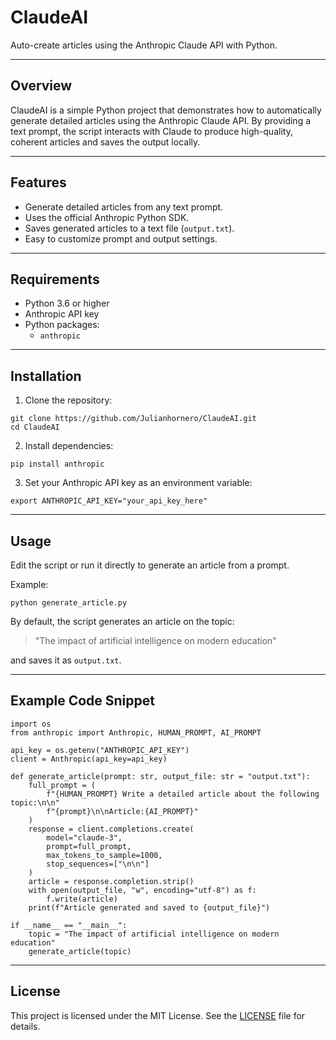 
# ClaudeAI

Auto-create articles using the Anthropic Claude API with Python.

---

## Overview

ClaudeAI is a simple Python project that demonstrates how to automatically generate detailed articles using the Anthropic Claude API. By providing a text prompt, the script interacts with Claude to produce high-quality, coherent articles and saves the output locally.

---

## Features

- Generate detailed articles from any text prompt.
- Uses the official Anthropic Python SDK.
- Saves generated articles to a text file (`output.txt`).
- Easy to customize prompt and output settings.

---

## Requirements

- Python 3.6 or higher
- Anthropic API key
- Python packages:
  - `anthropic`

---

## Installation

1. Clone the repository:

```
git clone https://github.com/Julianhornero/ClaudeAI.git
cd ClaudeAI
```

2. Install dependencies:

```
pip install anthropic
```

3. Set your Anthropic API key as an environment variable:

```
export ANTHROPIC_API_KEY="your_api_key_here"
```

---

## Usage

Edit the script or run it directly to generate an article from a prompt.

Example:

```
python generate_article.py
```

By default, the script generates an article on the topic:

> "The impact of artificial intelligence on modern education"

and saves it as `output.txt`.

---

## Example Code Snippet

```
import os
from anthropic import Anthropic, HUMAN_PROMPT, AI_PROMPT

api_key = os.getenv("ANTHROPIC_API_KEY")
client = Anthropic(api_key=api_key)

def generate_article(prompt: str, output_file: str = "output.txt"):
    full_prompt = (
        f"{HUMAN_PROMPT} Write a detailed article about the following topic:\n\n"
        f"{prompt}\n\nArticle:{AI_PROMPT}"
    )
    response = client.completions.create(
        model="claude-3",
        prompt=full_prompt,
        max_tokens_to_sample=1000,
        stop_sequences=["\n\n"]
    )
    article = response.completion.strip()
    with open(output_file, "w", encoding="utf-8") as f:
        f.write(article)
    print(f"Article generated and saved to {output_file}")

if __name__ == "__main__":
    topic = "The impact of artificial intelligence on modern education"
    generate_article(topic)
```

---

## License

This project is licensed under the MIT License. See the [LICENSE](LICENSE) file for details.
